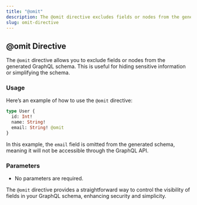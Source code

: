 ```yaml
---
title: "@omit"
description: The @omit directive excludes fields or nodes from the generated schema.
slug: omit-directive
---
```


## @omit Directive

The `@omit` directive allows you to exclude fields or nodes from the generated GraphQL schema. This is useful for hiding sensitive information or simplifying the schema.

### Usage

Here’s an example of how to use the `@omit` directive:

```graphql
type User {
  id: Int!
  name: String!
  email: String! @omit
}
```

In this example, the `email` field is omitted from the generated schema, meaning it will not be accessible through the GraphQL API.

### Parameters

- No parameters are required.

The `@omit` directive provides a straightforward way to control the visibility of fields in your GraphQL schema, enhancing security and simplicity.

